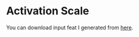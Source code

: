 # Activation Scale
You can download input feat I generated from [here](https://drive.google.com/drive/folders/16b1GfluoO6oPkk9nrWr9BnJUc4W8xF8D?usp=sharing).